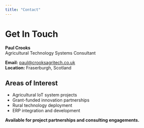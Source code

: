 ```yaml
---
title: "Contact"
---
```


# Get In Touch

**Paul Crooks**  
Agricultural Technology Systems Consultant

**Email:** paul@crooksagritech.co.uk  
**Location:** Fraserburgh, Scotland

## Areas of Interest
- Agricultural IoT system projects
- Grant-funded innovation partnerships
- Rural technology deployment
- ERP integration and development

**Available for project partnerships and consulting engagements.**
